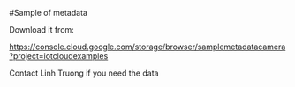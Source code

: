 #Sample of metadata

Download it from:

https://console.cloud.google.com/storage/browser/samplemetadatacamera?project=iotcloudexamples

Contact Linh Truong if you need the data
